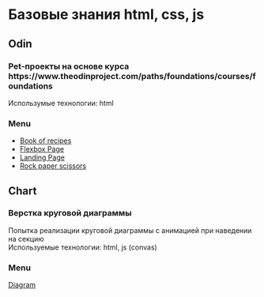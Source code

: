<h1>Базовые знания html, css, js</h1>

<h2>Odin</h2>
<h3>Pet-проекты на основе курса https://www.theodinproject.com/paths/foundations/courses/foundations</h3>
Использумые технологии: html

<h3>Menu</h3>
<ul>
  <li><a href="https://valerilursa.github.io/html/odin/recipes_project/index.html">Book of recipes</a></li>
  <li><a href="https://valerilursa.github.io/html/odin/flexbox_project/flexbox.html">Flexbox Page</a></li>
  <li><a href="https://valerilursa.github.io/html/odin/Landing_Page_project/index.html">Landing Page</a></li>
  <li><a href="https://valerilursa.github.io/html/odin/Rock_paper_scissors/index.html">Rock paper scissors</a></li>
 </ul>

<h2>Chart</h2>
<h3>Верстка круговой диаграммы</h3>
Попытка реализации круговой диаграммы с анимацией при наведении на секцию</br>
Используемые технологии: html, js (convas)

<h3>Menu</h3>
<a href="https://valerilursa.github.io/html/chart/index.html">Diagram</a>
